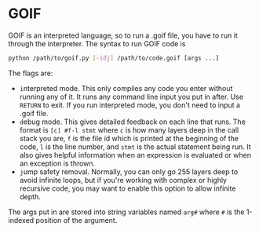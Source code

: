 # GOIF

GOIF is an interpreted language, so to run a .goif file, you have to run it through the interpreter.  The syntax to run GOIF code is

```bash
python /path/to/goif.py [-idj] /path/to/code.goif [args ...]
```

The flags are:
 
 * `i`nterpreted mode.  This only compiles any code you enter without running any of it.  It runs any command line input you put in after.  Use `RETURN` to exit.  If you run interpreted mode, you don't need to input a .goif file.  
 * `d`ebug mode.  This gives detailed feedback on each line that runs.  The format is `[c] #f-l stmt` where `c` is how many layers deep in the call stack you are, `f` is the file id which is printed at the beginning of the code, `l` is the line number, and `stmt` is the actual statement being run.  It also gives helpful information when an expression is evaluated or when an exception is thrown.
 * `j`ump safety removal.  Normally, you can only go 255 layers deep to avoid infinite loops, but if you're working with complex or highly recursive code, you may want to enable this option to allow infinite depth.

The args put in are stored into string variables named `arg#` where `#` is the 1-indexed position of the argument.
